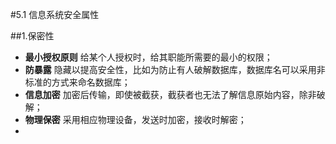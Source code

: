 #5.1 信息系统安全属性

##1.保密性

* **最小授权原则** 给某个人授权时，给其职能所需要的最小的权限；
* **防暴露** 隐藏以提高安全性，比如为防止有人破解数据库，数据库名可以采用非标准的方式来命名数据库；
* **信息加密** 加密后传输，即使被截获，截获者也无法了解信息原始内容，除非破解；
* **物理保密** 采用相应物理设备，发送时加密，接收时解密；
* 